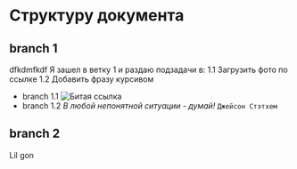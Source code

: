 # Структуру документа

## branch 1
dfkdmfkdf
Я зашел в ветку 1 и раздаю подзадачи в:
1.1 Загрузить фото по ссылке
1.2 Добавить фразу курсивом
* branch 1.1
![Битая ссылка](https://avatars.mds.yandex.net/i?id=607fe73212d0c8342d22d98dd3304ecfd015534c-8497013-images-thumbs&n=13)
* branch 1.2
*В любой непонятной ситуации - думай!*
`Джейсон Стэтхем`
## branch 2
Lil gon